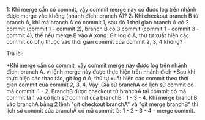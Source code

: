 1: Khi merge cần có commit, vậy commit merge này có được log trên nhánh được merge vào không (nhánh đích: branch A)? 2: Khi checkout branch B từ branch A, khi mà branch A có commit 1, sau đó 1 thơi gian branch A có 2 commit (commit 1 - commit 2), branch B có 3 commit (commit 1 - commit 3 - commit 4), thế nếu merge B vào A xong. Git log ở A, thứ tự xuất hiện các commit có phụ thuộc vào thời gian commit của commit 2, 3, 4 không?

Trả lời:

+Khi merge cần có commit, vậy commit merge này được log trên nhánh đích: branch A. vì lệnh merge này được thực hiện trên nhánh đích
+Sau khi thực hiện các thao tác, git log ở A, thứ tự xuất hiện các commit theo thời gian commit của commit 2, 3, 4.
Vậy: Giả sử branchA có lịch sử commit có mã commit: 1 - 2. BranchB được checkout từ branchA tại commit có mã commit là 1 và có lịch sử commit của branchB : 1 - 3 - 4. Khi merge branchB vào branchA bằng 2 lệnh "git checkout branchA" và "git merge branchB" thì lịch sử commit của branchA có mã commit là: 1 - 2 - 3 - 4 - merge commit.